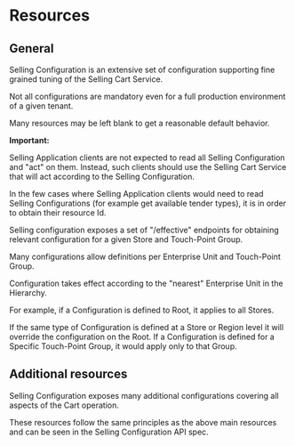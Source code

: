 # Resources

## General

Selling Configuration is an extensive set of configuration supporting fine grained tuning of the Selling Cart Service.

Not all configurations are mandatory even for a full production environment of a given tenant.

Many resources may be left blank to get a reasonable default behavior.

**Important:**

Selling Application clients are not expected to read all Selling Configuration and "act" on them. Instead, such clients should use the Selling Cart Service that will act according to the Selling Configuration.

In the few cases where Selling Application clients would need to read Selling Configurations (for example get available tender types), it is in order to obtain their resource Id.

Selling configuration exposes a set of "/effective" endpoints for obtaining relevant configuration for a given Store and Touch-Point Group.

Many configurations allow definitions per Enterprise Unit and Touch-Point Group.

Configuration takes effect according to the "nearest" Enterprise Unit in the Hierarchy.

For example, if a Configuration is defined to Root, it applies to all Stores.

If the same type of Configuration is defined at a Store or Region level it will override the configuration on the Root.
If a Configuration is defined for a Specific Touch-Point Group, it would apply only to that Group.

## Additional resources

Selling Configuration exposes many additional configurations covering all aspects of the Cart operation.

These resources follow the same principles as the above main resources and can be seen in the Selling Configuration API spec.
